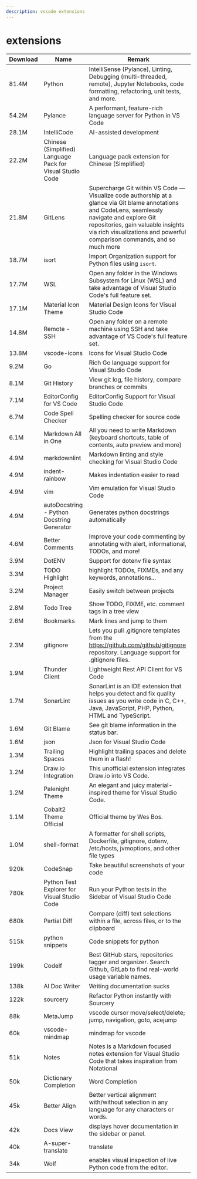 ```yaml
---
description: vscode extensions
---
```

# extensions

| Download | Name                                                      | Remark                                                                                                                                                                                                                                                              |
| -------- | --------------------------------------------------------- | ------------------------------------------------------------------------------------------------------------------------------------------------------------------------------------------------------------------------------------------------------------------- |
| 81.4M    | Python                                                    | IntelliSense (Pylance), Linting, Debugging (multi-threaded, remote), Jupyter Notebooks, code formatting, refactoring, unit tests, and more.                                                                                                                         |
| 54.2M    | Pylance                                                   | A performant, feature-rich language server for Python in VS Code                                                                                                                                                                                                    |
| 28.1M    | IntelliCode                                               | AI-assisted development                                                                                                                                                                                                                                             |
| 22.2M    | Chinese (Simplified) Language Pack for Visual Studio Code | Language pack extension for Chinese (Simplified)                                                                                                                                                                                                                    |
| 21.8M    | GitLens                                                   | Supercharge Git within VS Code — Visualize code authorship at a glance via Git blame annotations and CodeLens, seamlessly navigate and explore Git repositories, gain valuable insights via rich visualizations and powerful comparison commands, and so much more |
| 18.7M    | isort                                                     | Import Organization support for Python files using `isort`.                                                                                                                                                                                                       |
| 17.7M    | WSL                                                       | Open any folder in the Windows Subsystem for Linux (WSL) and take advantage of Visual Studio Code's full feature set.                                                                                                                                               |
| 17.1M    | Material Icon Theme                                       | Material Design Icons for Visual Studio Code                                                                                                                                                                                                                        |
| 14.8M    | Remote - SSH                                              | Open any folder on a remote machine using SSH and take advantage of VS Code's full feature set.                                                                                                                                                                     |
| 13.8M    | vscode-icons                                              | Icons for Visual Studio Code                                                                                                                                                                                                                                        |
| 9.2M     | Go                                                        | Rich Go language support for Visual Studio Code                                                                                                                                                                                                                     |
| 8.1M     | Git History                                               | View git log, file history, compare branches or commits                                                                                                                                                                                                             |
| 7.1M     | EditorConfig for VS Code                                  | EditorConfig Support for Visual Studio Code                                                                                                                                                                                                                         |
| 6.7M     | Code Spell Checker                                        | Spelling checker for source code                                                                                                                                                                                                                                    |
| 6.1M     | Markdown All in One                                       | All you need to write Markdown (keyboard shortcuts, table of contents, auto preview and more)                                                                                                                                                                       |
| 4.9M     | markdownlint                                              | Markdown linting and style checking for Visual Studio Code                                                                                                                                                                                                          |
| 4.9M     | indent-rainbow                                            | Makes indentation easier to read                                                                                                                                                                                                                                    |
| 4.9M     | vim                                                       | Vim emulation for Visual Studio Code                                                                                                                                                                                                                                |
| 4.9M     | autoDocstring - Python Docstring Generator                | Generates python docstrings automatically                                                                                                                                                                                                                           |
| 4.6M     | Better Comments                                           | Improve your code commenting by annotating with alert, informational, TODOs, and more!                                                                                                                                                                              |
| 3.9M     | DotENV                                                    | Support for dotenv file syntax                                                                                                                                                                                                                                      |
| 3.3M     | TODO Highlight                                            | highlight TODOs, FIXMEs, and any keywords, annotations...                                                                                                                                                                                                           |
| 3.2M     | Project Manager                                           | Easily switch between projects                                                                                                                                                                                                                                      |
| 2.8M     | Todo Tree                                                 | Show TODO, FIXME, etc. comment tags in a tree view                                                                                                                                                                                                                  |
| 2.6M     | Bookmarks                                                 | Mark lines and jump to them                                                                                                                                                                                                                                         |
| 2.3M     | gitignore                                                 | Lets you pull .gitignore templates from the https://github.com/github/gitignore repository. Language support for .gitignore files.                                                                                                                                  |
| 1.9M     | Thunder Client                                            | Lightweight Rest API Client for VS Code                                                                                                                                                                                                                             |
| 1.7M     | SonarLint                                                 | SonarLint is an IDE extension that helps you detect and fix quality issues as you write code in C, C++, Java, JavaScript, PHP, Python, HTML and TypeScript.                                                                                                         |
| 1.6M     | Git Blame                                                 | See git blame information in the status bar.                                                                                                                                                                                                                        |
| 1.6M     | json                                                      | Json for Visual Studio Code                                                                                                                                                                                                                                         |
| 1.3M     | Trailing Spaces                                           | Highlight trailing spaces and delete them in a flash!                                                                                                                                                                                                               |
| 1.2M     | Draw.io Integration                                       | This unofficial extension integrates Draw.io into VS Code.                                                                                                                                                                                                          |
| 1.2M     | Palenight Theme                                           | An elegant and juicy material-inspired theme for Visual Studio Code.                                                                                                                                                                                                |
| 1.1M     | Cobalt2 Theme Official                                    | Official theme by Wes Bos.                                                                                                                                                                                                                                          |
| 1.0M     | shell-format                                              | A formatter for shell scripts, Dockerfile, gitignore, dotenv, /etc/hosts, jvmoptions, and other file types                                                                                                                                                          |
| 920k     | CodeSnap                                                  | Take beautiful screenshots of your code                                                                                                                                                                                                                             |
| 780k     | Python Test Explorer for Visual Studio Code               | Run your Python tests in the Sidebar of Visual Studio Code                                                                                                                                                                                                          |
| 680k     | Partial Diff                                              | Compare (diff) text selections within a file, across files, or to the clipboard                                                                                                                                                                                     |
| 515k     | python snippets                                           | Code snippets for python                                                                                                                                                                                                                                            |
| 199k     | Codelf                                                    | Best GitHub stars, repositories tagger and organizer. Search Github, GitLab to find real-world usage variable names.                                                                                                                                                |
| 138k     | AI Doc Writer                                             | Writing documentation sucks                                                                                                                                                                                                                                         |
| 122k     | sourcery                                                  | Refactor Python instantly with Sourcery                                                                                                                                                                                                                             |
| 88k      | MetaJump                                                  | vscode cursor move/select/delete; jump, navigation, goto, acejump                                                                                                                                                                                                   |
| 60k      | vscode-mindmap                                            | mindmap for vscode                                                                                                                                                                                                                                                  |
| 51k      | Notes                                                     | Notes is a Markdown focused notes extension for Visual Studio Code that takes inspiration from Notational                                                                                                                                                           |
| 50k      | Dictionary Completion                                     | Word Completion                                                                                                                                                                                                                                                     |
| 45k      | Better Align                                              | Better vertical alignment with/without selection in any language for any characters or words.                                                                                                                                                                       |
| 42k      | Docs View                                                 | displays hover documentation in the sidebar or panel.                                                                                                                                                                                                               |
| 40k      | A-super-translate                                         | translate                                                                                                                                                                                                                                                           |
| 34k      | Wolf                                                      | enables visual inspection of live Python code from the editor.                                                                                                                                                                                                      |
